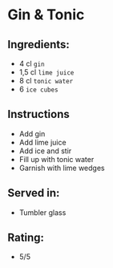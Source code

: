 # Gin & Tonic

## Ingredients:
- 4 cl `gin`
- 1,5 cl `lime juice`
- 8 cl `tonic water`
- 6 `ice cubes`

## Instructions
- Add gin
- Add lime juice
- Add ice and stir
- Fill up with tonic water
- Garnish with lime wedges

## Served in:
- Tumbler glass

## Rating:
- 5/5